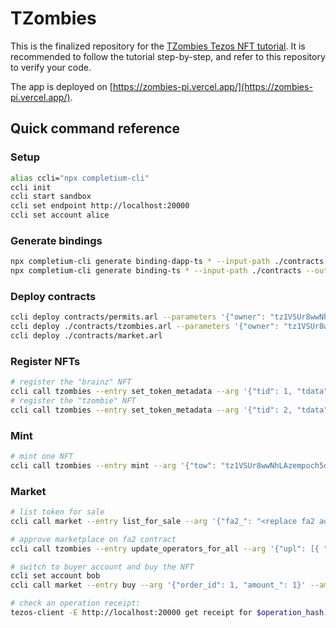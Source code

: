 # TZombies

This is the finalized repository for the [TZombies Tezos NFT tutorial](https://superlouis.gitbook.io/tzombies). It is recommended to follow the tutorial step-by-step, and refer to this repository to verify your code.

The app is deployed on [https://zombies-pi.vercel.app/](https://zombies-pi.vercel.app/).

## Quick command reference

### Setup

```bash
alias ccli="npx completium-cli"
ccli init
ccli start sandbox
ccli set endpoint http://localhost:20000
ccli set account alice
```

### Generate bindings

```bash
npx completium-cli generate binding-dapp-ts * --input-path ./contracts --output-path ./contracts/bindings
npx completium-cli generate binding-ts * --input-path ./contracts --output-path ./tests/bindings
```

### Deploy contracts

```bash
ccli deploy contracts/permits.arl --parameters '{"owner": "tz1VSUr8wwNhLAzempoch5d6hLRiTh8Cjcjb"}'
ccli deploy ./contracts/tzombies.arl --parameters '{"owner": "tz1VSUr8wwNhLAzempoch5d6hLRiTh8Cjcjb", "permits": "<replace permits_contract_address>"}'
ccli deploy ./contracts/market.arl
```

### Register NFTs

```bash
# register the "brainz" NFT
ccli call tzombies --entry set_token_metadata --arg '{"tid": 1, "tdata": [{"key": "", "value": "0x697066733a2f2f516d53445733794257756e7977624c544c78723835784843464d6d747a5372365a55565138433375346161314d65"}]}'
# register the "tzombie" NFT
ccli call tzombies --entry set_token_metadata --arg '{"tid": 2, "tdata": [{"key": "", "value": "697066733a2f2f516d546d65517a55754b37716d467337795466563254434c5a416852466d716d714a793536636b6b7a666a586939"}]}'
```

### Mint

```bash
# mint one NFT
ccli call tzombies --entry mint --arg '{"tow": "tz1VSUr8wwNhLAzempoch5d6hLRiTh8Cjcjb", "tid": 1, "nbt": 1}' --amount 2tz
```

### Market

```bash
# list token for sale
ccli call market --entry list_for_sale --arg '{"fa2_": "<replace fa2 address>", "token_id_": 1, "amount_": 1, "price_": 100, "expiry_": "2025-01-01 23:00:00"}'

# approve marketplace on fa2 contract
ccli call tzombies --entry update_operators_for_all --arg '{"upl": [{ "kind": "left", "value": "<replace market address>" }]}'

# switch to buyer account and buy the NFT
ccli set account bob
ccli call market --entry buy --arg '{"order_id": 1, "amount_": 1}' --amount 100utz

# check an operation receipt:
tezos-client -E http://localhost:20000 get receipt for $operation_hash
```
